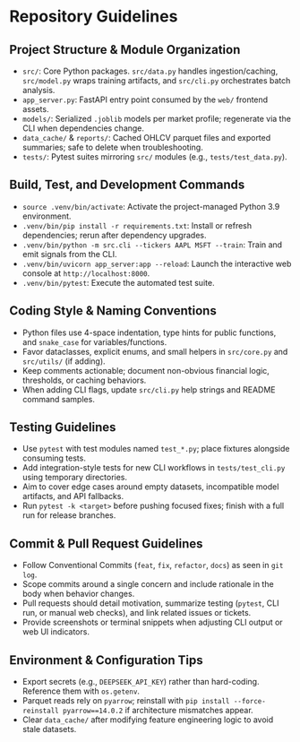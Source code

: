 # Repository Guidelines

## Project Structure & Module Organization
- `src/`: Core Python packages. `src/data.py` handles ingestion/caching, `src/model.py` wraps training artifacts, and `src/cli.py` orchestrates batch analysis.
- `app_server.py`: FastAPI entry point consumed by the `web/` frontend assets.
- `models/`: Serialized `.joblib` models per market profile; regenerate via the CLI when dependencies change.
- `data_cache/` & `reports/`: Cached OHLCV parquet files and exported summaries; safe to delete when troubleshooting.
- `tests/`: Pytest suites mirroring `src/` modules (e.g., `tests/test_data.py`).

## Build, Test, and Development Commands
- `source .venv/bin/activate`: Activate the project-managed Python 3.9 environment.
- `.venv/bin/pip install -r requirements.txt`: Install or refresh dependencies; rerun after dependency upgrades.
- `.venv/bin/python -m src.cli --tickers AAPL MSFT --train`: Train and emit signals from the CLI.
- `.venv/bin/uvicorn app_server:app --reload`: Launch the interactive web console at `http://localhost:8000`.
- `.venv/bin/pytest`: Execute the automated test suite.

## Coding Style & Naming Conventions
- Python files use 4-space indentation, type hints for public functions, and `snake_case` for variables/functions.
- Favor dataclasses, explicit enums, and small helpers in `src/core.py` and `src/utils/` (if adding).
- Keep comments actionable; document non-obvious financial logic, thresholds, or caching behaviors.
- When adding CLI flags, update `src/cli.py` help strings and README command samples.

## Testing Guidelines
- Use `pytest` with test modules named `test_*.py`; place fixtures alongside consuming tests.
- Add integration-style tests for new CLI workflows in `tests/test_cli.py` using temporary directories.
- Aim to cover edge cases around empty datasets, incompatible model artifacts, and API fallbacks.
- Run `pytest -k <target>` before pushing focused fixes; finish with a full run for release branches.

## Commit & Pull Request Guidelines
- Follow Conventional Commits (`feat`, `fix`, `refactor`, `docs`) as seen in `git log`.
- Scope commits around a single concern and include rationale in the body when behavior changes.
- Pull requests should detail motivation, summarize testing (`pytest`, CLI run, or manual web checks), and link related issues or tickets.
- Provide screenshots or terminal snippets when adjusting CLI output or web UI indicators.

## Environment & Configuration Tips
- Export secrets (e.g., `DEEPSEEK_API_KEY`) rather than hard-coding. Reference them with `os.getenv`.
- Parquet reads rely on `pyarrow`; reinstall with `pip install --force-reinstall pyarrow==14.0.2` if architecture mismatches appear.
- Clear `data_cache/` after modifying feature engineering logic to avoid stale datasets.
